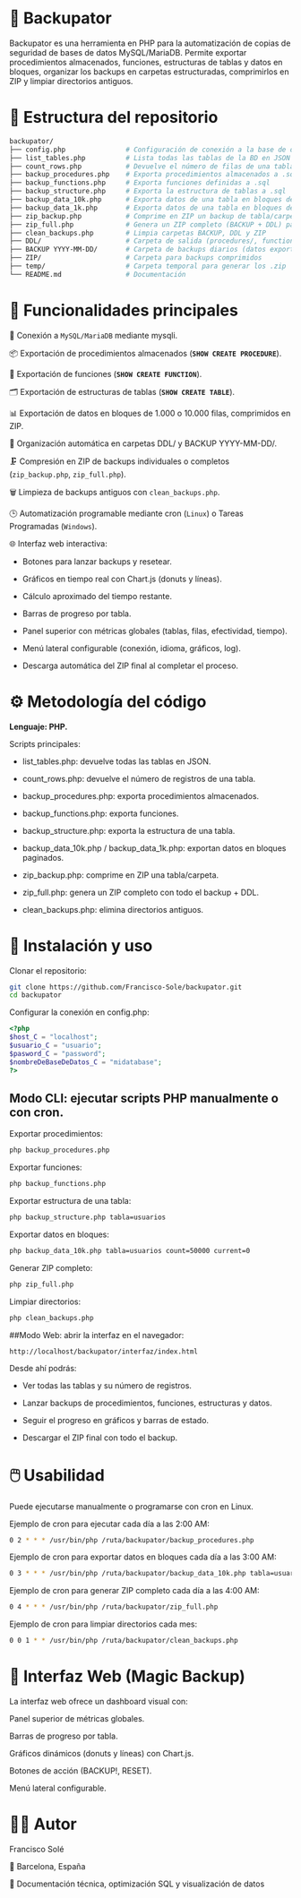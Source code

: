 # 💾 Backupator
Backupator es una herramienta en PHP para la automatización de copias de seguridad de bases de datos MySQL/MariaDB. Permite exportar procedimientos almacenados, funciones, estructuras de tablas y datos en bloques, organizar los backups en carpetas estructuradas, comprimirlos en ZIP y limpiar directorios antiguos.

# 📂 Estructura del repositorio

```bash
backupator/
├── config.php               # Configuración de conexión a la base de datos
├── list_tables.php          # Lista todas las tablas de la BD en JSON
├── count_rows.php           # Devuelve el número de filas de una tabla
├── backup_procedures.php    # Exporta procedimientos almacenados a .sql
├── backup_functions.php     # Exporta funciones definidas a .sql
├── backup_structure.php     # Exporta la estructura de tablas a .sql
├── backup_data_10k.php      # Exporta datos de una tabla en bloques de 10.000 filas
├── backup_data_1k.php       # Exporta datos de una tabla en bloques de 1.000 filas
├── zip_backup.php           # Comprime en ZIP un backup de tabla/carpeta
├── zip_full.php             # Genera un ZIP completo (BACKUP + DDL) para descarga
├── clean_backups.php        # Limpia carpetas BACKUP, DDL y ZIP
├── DDL/                     # Carpeta de salida (procedures/, functions/, structure/)
├── BACKUP YYYY-MM-DD/       # Carpeta de backups diarios (datos exportados)
├── ZIP/                     # Carpeta para backups comprimidos
├── temp/                    # Carpeta temporal para generar los .zip
└── README.md                # Documentación
```

# 🧩 Funcionalidades principales
🔑 Conexión a ```MySQL/MariaDB``` mediante mysqli.

📦 Exportación de procedimientos almacenados (**```SHOW CREATE PROCEDURE```**).

🧮 Exportación de funciones (**```SHOW CREATE FUNCTION```**).

🗂️ Exportación de estructuras de tablas (**```SHOW CREATE TABLE```**).

📊 Exportación de datos en bloques de 1.000 o 10.000 filas, comprimidos en ZIP.

📁 Organización automática en carpetas DDL/ y BACKUP YYYY-MM-DD/.

🗜️ Compresión en ZIP de backups individuales o completos (```zip_backup.php```, ```zip_full.php```).

🗑️ Limpieza de backups antiguos con ```clean_backups.php```.

🕒 Automatización programable mediante cron (```Linux```) o Tareas Programadas (```Windows```).

🌐 Interfaz web interactiva:

- Botones para lanzar backups y resetear.

- Gráficos en tiempo real con Chart.js (donuts y líneas).

- Cálculo aproximado del tiempo restante.

- Barras de progreso por tabla.

- Panel superior con métricas globales (tablas, filas, efectividad, tiempo).

- Menú lateral configurable (conexión, idioma, gráficos, log).

- Descarga automática del ZIP final al completar el proceso.

# ⚙️ Metodología del código
**Lenguaje: PHP.**

Scripts principales:

- list_tables.php: devuelve todas las tablas en JSON.

- count_rows.php: devuelve el número de registros de una tabla.

- backup_procedures.php: exporta procedimientos almacenados.

- backup_functions.php: exporta funciones.

- backup_structure.php: exporta la estructura de una tabla.

- backup_data_10k.php / backup_data_1k.php: exportan datos en bloques paginados.

- zip_backup.php: comprime en ZIP una tabla/carpeta.

- zip_full.php: genera un ZIP completo con todo el backup + DDL.

- clean_backups.php: elimina directorios antiguos.

# 🚀 Instalación y uso
Clonar el repositorio:

```bash
git clone https://github.com/Francisco-Sole/backupator.git
cd backupator
```

Configurar la conexión en config.php:

```php
<?php
$host_C = "localhost";
$usuario_C = "usuario";
$pasword_C = "password";
$nombreDeBaseDeDatos_C = "midatabase";
?>
```
## Modo CLI: ejecutar scripts PHP manualmente o con cron.

Exportar procedimientos:

```bash
php backup_procedures.php
```
Exportar funciones:

```bash
php backup_functions.php
```
Exportar estructura de una tabla:

```bash
php backup_structure.php tabla=usuarios
```
Exportar datos en bloques:

```bash
php backup_data_10k.php tabla=usuarios count=50000 current=0
```
Generar ZIP completo:
```bash
php zip_full.php
```
Limpiar directorios:
```bash
php clean_backups.php
```
##Modo Web: abrir la interfaz en el navegador:

```bach
http://localhost/backupator/interfaz/index.html
```
Desde ahí podrás:

- Ver todas las tablas y su número de registros.

- Lanzar backups de procedimientos, funciones, estructuras y datos.

- Seguir el progreso en gráficos y barras de estado.

- Descargar el ZIP final con todo el backup.
# 🖱️ Usabilidad
Puede ejecutarse manualmente o programarse con cron en Linux.

Ejemplo de cron para ejecutar cada día a las 2:00 AM:

```bash
0 2 * * * /usr/bin/php /ruta/backupator/backup_procedures.php
```
Ejemplo de cron para exportar datos en bloques cada día a las 3:00 AM:

```bash
0 3 * * * /usr/bin/php /ruta/backupator/backup_data_10k.php tabla=usuarios count=50000 current=0
```
Ejemplo de cron para generar ZIP completo cada día a las 4:00 AM:

```bash
0 4 * * * /usr/bin/php /ruta/backupator/zip_full.php
```
Ejemplo de cron para limpiar directorios cada mes:

```bash
0 0 1 * * /usr/bin/php /ruta/backupator/clean_backups.php
```

# 📸 Interfaz Web (Magic Backup)
La interfaz web ofrece un dashboard visual con:

Panel superior de métricas globales.

Barras de progreso por tabla.

Gráficos dinámicos (donuts y líneas) con Chart.js.

Botones de acción (BACKUP!, RESET).

Menú lateral configurable.
# 👨‍💻 Autor
Francisco Solé 

📍 Barcelona, España 

🎯 Documentación técnica, optimización SQL y visualización de datos
